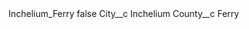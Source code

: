 <?xml version="1.0" encoding="UTF-8"?>
<CustomMetadata xmlns="http://soap.sforce.com/2006/04/metadata" xmlns:xsi="http://www.w3.org/2001/XMLSchema-instance" xmlns:xsd="http://www.w3.org/2001/XMLSchema">
    <label>Inchelium_Ferry</label>
    <protected>false</protected>
    <values>
        <field>City__c</field>
        <value xsi:type="xsd:string">Inchelium</value>
    </values>
    <values>
        <field>County__c</field>
        <value xsi:type="xsd:string">Ferry</value>
    </values>
</CustomMetadata>
